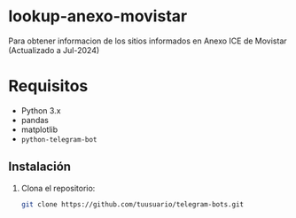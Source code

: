# lookup-anexo-movistar

Para obtener informacion de los sitios informados en Anexo ICE de Movistar (Actualizado a Jul-2024)

# Requisitos

- Python 3.x
- pandas
- matplotlib
- `python-telegram-bot`

## Instalación

1. Clona el repositorio:
   ```sh
   git clone https://github.com/tuusuario/telegram-bots.git
